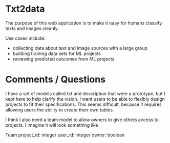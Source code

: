 # Txt2data

The purpose of this web application is to make it easy for humans classify texts and images cleanly.

Use cases include:
- collecting data about text and image sources with a large group
- building training data sets for ML projects
- reviewing predicted outcomes from ML projects

# Comments / Questions

I have a set of models called txt and description that were a prototype, but I kept here to help clarify the vision. I want users to be able to flexibly design projects to fit their specifications. This seems difficult, because it requires allowing users the ability to create their own tables.

I think I also need a team model to allow owners to give others access to projects. I imagine it will look something like 

Team
	project_id: integer
	user_id: integer
	owner: boolean
